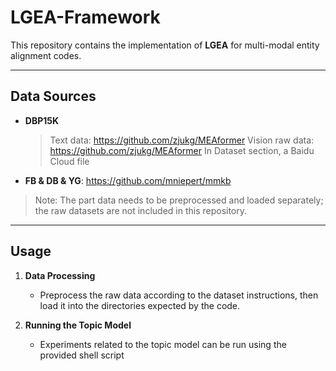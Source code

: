 # LGEA-Framework

This repository contains the implementation of **LGEA** for multi-modal entity alignment codes.

---

## Data Sources

- **DBP15K**
  > Text data: https://github.com/zjukg/MEAformer
  > Vision raw data: https://github.com/zjukg/MEAformer In Dataset section, a Baidu Cloud file
- **FB & DB & YG**: https://github.com/mniepert/mmkb

> Note: The part data needs to be preprocessed and loaded separately; the raw datasets are not included in this repository.

---

## Usage

1. **Data Processing**  
   - Preprocess the raw data according to the dataset instructions, then load it into the directories expected by the code.

2. **Running the Topic Model**  
   - Experiments related to the topic model can be run using the provided shell script
